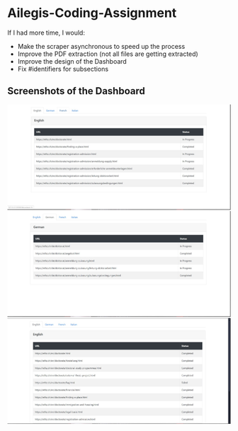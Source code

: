 # Ailegis-Coding-Assignment
 
If I had more time, I would:
- Make the scraper asynchronous to speed up the process
- Improve the PDF extraction (not all files are getting extracted)
- Improve the design of the Dashboard
- Fix #identifiers for subsections



## Screenshots of the Dashboard

![Screenshot 1](Screenshots/Dashboard_English_Progress.jpg)
![Screenshot 2](Screenshots/Dashboard_German_Progress.jpg)
![Screenshot 3](Screenshots/Dashboard_English.jpg)
